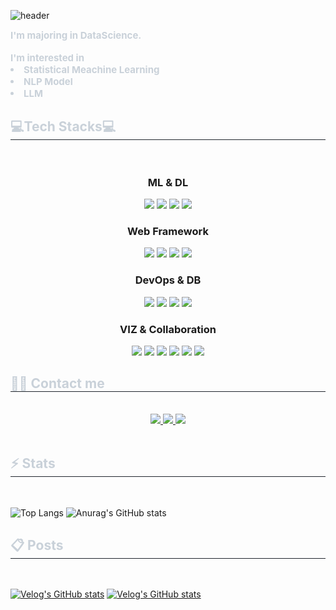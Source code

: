 
![header](https://capsule-render.vercel.app/api?type=cylinder&color=d6b1fa&height=300&section=header&text=%20Jeongwon's%20GitHub%20&fontSize=90)
<div style="text-align: left;"> 
    <div style="font-weight: 700; font-size: 15px; text-align: left; color: #c9d1d9;"> I'm majoring in DataScience. </div> 
  <br>
   <div style="font-weight: 700; font-size: 15px; text-align: left; color: #c9d1d9;"> I'm interested in <li> Statistical Meachine Learning</li><li> NLP Model </li><li> LLM</li> </div> 
    </div>
    <div style="text-align: left;">
    <h2 style="border-bottom: 1px solid #21262d; color: #c9d1d9;"> 💻Tech Stacks💻 </h2> <br> 
    <div align= "center">
    <div style="margin: 0 auto; text-align: center;" align= "center"> 
            <h3> ML & DL</h3>
           <img src="https://img.shields.io/badge/Python-3776AB?style=for-the-badge&logo=Python&logoColor=white">
          <img src="https://img.shields.io/badge/PyTorch-EE4C2C?style=for-the-badge&logo=PyTorch&logoColor=white">
          <img src="https://img.shields.io/badge/Tensorflow-FF6F00?style=for-the-badge&logo=Tensorflow&logoColor=white">
          <img src="https://img.shields.io/badge/sklearn-F7931E?style=for-the-badge&logo=scikitlearn&logoColor=white">
         <br>
            <h3> Web Framework </h3>
          <img src="https://img.shields.io/badge/FastAPI-009688?style=for-the-badge&logo=FastAPI&logoColor=white">
          <img src="https://img.shields.io/badge/django-092E20?style=for-the-badge&logo=django&logoColor=white">
          <img src="https://img.shields.io/badge/flask-3BABC3?style=for-the-badge&logo=flask&logoColor=white">
          <img src="https://img.shields.io/badge/streamlit-FF4B4B?style=for-the-badge&logo=streamlit&logoColor=white">
          <br> 
        <h3> DevOps & DB </h3>
          <img src="https://img.shields.io/badge/Amazon_AWS-FF9900?style=for-the-badge&logo=amazonaws&logoColor=white">
          <img src="https://img.shields.io/badge/Docker-2496ED?style=for-the-badge&logo=Docker&logoColor=white">
          <img src="https://img.shields.io/badge/MongoDB-47A248?style=for-the-badge&logo=MongoDB&logoColor=white">
          <img src="https://img.shields.io/badge/MySQL-4479A1?style=for-the-badge&logo=MySQL&logoColor=white">
        <br>
        <h3> VIZ & Collaboration</h3>
        <img src="https://img.shields.io/badge/Tableau-E97627?style=for-the-badge&logo=Tableau&logoColor=white">
        <img src="https://img.shields.io/badge/Visual_Studio_Code-0078D4?style=for-the-badge&logo=visual%20studio%20code&logoColor=white">
         <img src ="https://img.shields.io/badge/Slack-4A154B?style=for-the-badge&logo=slack&logoColor=white"> 
        <img src="https://img.shields.io/badge/Git-F05032?style=for-the-badge&logo=Git&logoColor=white">
        <img src="https://img.shields.io/badge/github-181717?style=for-the-badge&logo=github&logoColor=white">
        <img src ="https://img.shields.io/badge/Notion-000000?style=for-the-badge&logo=notion&logoColor=white">
    </div>
    </div>
    </div>
    <div style="text-align: left;">
    <h2 style="border-bottom: 1px solid #21262d; color: #c9d1d9;"> 🧑‍💻 Contact me </h2> <br> 
    <div align= "center"> <a href=https://velog.io/@j2982477/posts> <img src="https://img.shields.io/badge/Velog-20C997?style=for-the-badge&logo=Velog&logoColor=white&link=https://velog.io/@j2982477/posts"> </a>
         <a href=https://www.notion.so/1cb7bf58e67180e0bec8c7b0f2f78df2> <img src="https://img.shields.io/badge/Notion-000000?style=for-the-badge&logo=Notion&logoColor=white&link=https://www.notion.so/1cb7bf58e67180e0bec8c7b0f2f78df2"> </a>
         <a href=mailto:j2982477j@gmail.com> <img src="https://img.shields.io/badge/Gmail-EA4335?style=for-the-badge&logo=Gmail&logoColor=white&link=mailto:j2982477j@gmail.com"> </a>
          </div>  <br> 
    </div>

<h2 style="border-bottom: 1px solid #21262d; color: #c9d1d9;"> ⚡️ Stats </h2> <br> 

![Top Langs](https://github-readme-stats.vercel.app/api/top-langs/?username=p-garden&hide=c%2B%2B,css,jupyter%20%notebook&langs_count=5)
![Anurag's GitHub stats](https://github-readme-stats.vercel.app/api?username=p-garden&show_icons=true&hide=&theme=dracula)


<h2 style="border-bottom: 1px solid #21262d; color: #c9d1d9;"> 📋 Posts </h2> <br> 


[![Velog's GitHub stats](https://velog-readme-stats.vercel.app/api?name=j2982477)](https://github.com/j2982477/velog-readme-stats)
[![Velog's GitHub stats](https://velog-readme-stats.vercel.app/api/list?name=j2982477)](https://velog.io/@j2982477)
<!--
**p-garden/p-garden** is a ✨ _special_ ✨ repository because its `README.md` (this file) appears on your GitHub profile.

Here are some ideas to get you started:

- 🔭 I’m currently working on ...
- 🌱 I’m currently learning ...
- 👯 I’m looking to collaborate on ...
- 🤔 I’m looking for help with ...
- 💬 Ask me about ...
- 📫 How to reach me: ...
- 😄 Pronouns: ...
- ⚡ Fun fact: ...
-->
